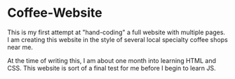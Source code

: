 # Coffee-Website

This is my first attempt at "hand-coding" a full website with multiple pages.
I am creating this website in the style of several local specialty coffee shops near me.

At the time of writing this, I am about one month into learning HTML and CSS. 
This website is sort of a final test for me before I begin to learn JS.

